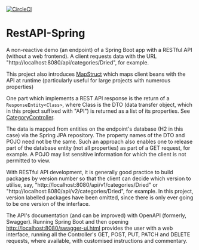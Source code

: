 [![CircleCI](https://circleci.com/gh/jfspps/RestAPI-Spring.svg?style=svg)](https://circleci.com/gh/jfspps/RestAPI-Spring)

# RestAPI-Spring

A non-reactive demo (an endpoint) of a Spring Boot app with a RESTful API (without a web frontend). A client requests data with the URL "http://localhost:8080/api/categories/Dried", for example.

This project also introduces [MapStruct](https://mapstruct.org/) which maps client beans with the API at runtime (particularly useful for large projects with numerous properties)

One part which implements a REST API response is the return of a `ResponseEntity<Class>`, where Class is the DTO (data transfer object, which in this project suffixed with "API") is returned as a list of its properties. See [CategoryController](./src/main/java/com/example/restapidemo/controllers/CategoryController.java).

The data is mapped from entities on the endpoint's database (H2 in this case) via the Spring JPA repository. The property names of the DTO and POJO need not be the same. Such an approach also enables one to release part of the database entity (not all properties) as part of a GET request, for example. A POJO may list sensitive information for which the client is not permitted to view.

With RESTful API development, it is generally good practice to build packages by version number so that the client can decide which version to utilise, say, "http://localhost:8080/api/v1/categories/Dried" or "http://localhost:8080/api/v2/categories/Dried", for example. In this project, version labelled packages have been omitted, since there is only ever going to be one version of the interface.

The API's documentation (and can be improved) with OpenAPI (formerly, Swagger). Running Spring Boot and then opening [http://localhost:8080/swagger-ui.html](http://localhost:8080/swagger-ui.html) provides the user with a web interface, running all the Controller's GET, POST, PUT, PATCH and DELETE requests, where available, with customised instructions and commentary.